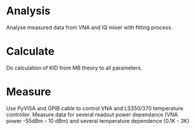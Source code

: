 # Analysis
Analyse measured data from VNA and IQ mixer with fitting process.

# Calculate
Do calculation of KID from MB theory to all parameters.

# Measure
Use PyVISA and GPIB cable to control VNA and LS350/370 temperature controller.
Measure data for several readout power dependance (VNA power -55dBm - 10 dBm) and several temperature dependence (0.1K - 3K)
